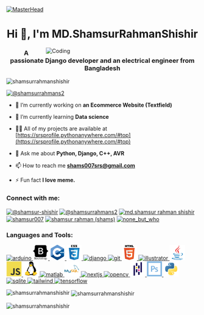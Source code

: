 [![MasterHead](https://www.iss.nus.edu.sg/images/default-source/default-album/software-dev.jpg?Status=Master&sfvrsn=aa8aa05f_0)](https://github.com/ShamsurRahmanShishir/MD.ShamsurRahmanShishir)

<h1 align="center">Hi 👋, I'm MD.ShamsurRahmanShishir</h1>
<img align="right" alt="Coding" width="400" src="https://www.iss.nus.edu.sg/images/default-source/default-album/software-dev.jpg?Status=Master&sfvrsn=aa8aa05f_0">
<h3 align="center">A passionate Django developer and an electrical engineer from Bangladesh</h3>

<p align="left"> <img src="https://komarev.com/ghpvc/?username=shamsurrahmanshishir&label=Profile%20views&color=0e75b6&style=flat" alt="shamsurrahmanshishir" /> </p>

<p align="left"> <a href="https://twitter.com/@shamsurrahmans2" target="blank"><img src="https://img.shields.io/twitter/follow/@shamsurrahmans2?logo=twitter&style=for-the-badge" alt="@shamsurrahmans2" /></a> </p>

- 🔭 I’m currently working on **an Ecommerce Website (Textfield)**

- 🌱 I’m currently learning **Data science**

- 👨‍💻 All of my projects are available at [https://srsprofile.pythonanywhere.com/#top](https://srsprofile.pythonanywhere.com/#top)

- 💬 Ask me about **Python, Django, C++, AVR**

- 📫 How to reach me **shams007srs@gmail.com**

- ⚡ Fun fact **I love meme.**

<h3 align="left">Connect with me:</h3>
<p align="left">
<a href="https://codepen.io/@shamsur-shishir" target="blank"><img align="center" src="https://raw.githubusercontent.com/rahuldkjain/github-profile-readme-generator/master/src/images/icons/Social/codepen.svg" alt="@shamsur-shishir" height="30" width="40" /></a>
<a href="https://twitter.com/@shamsurrahmans2" target="blank"><img align="center" src="https://raw.githubusercontent.com/rahuldkjain/github-profile-readme-generator/master/src/images/icons/Social/twitter.svg" alt="@shamsurrahmans2" height="30" width="40" /></a>
<a href="https://linkedin.com/in/md.shamsur rahman shishir" target="blank"><img align="center" src="https://raw.githubusercontent.com/rahuldkjain/github-profile-readme-generator/master/src/images/icons/Social/linked-in-alt.svg" alt="md.shamsur rahman shishir" height="30" width="40" /></a>
<a href="https://kaggle.com/shamsur007" target="blank"><img align="center" src="https://raw.githubusercontent.com/rahuldkjain/github-profile-readme-generator/master/src/images/icons/Social/kaggle.svg" alt="shamsur007" height="30" width="40" /></a>
<a href="https://fb.com/shamsur rahman (shams)" target="blank"><img align="center" src="https://raw.githubusercontent.com/rahuldkjain/github-profile-readme-generator/master/src/images/icons/Social/facebook.svg" alt="shamsur rahman (shams)" height="30" width="40" /></a>
<a href="https://instagram.com/none_but_who" target="blank"><img align="center" src="https://raw.githubusercontent.com/rahuldkjain/github-profile-readme-generator/master/src/images/icons/Social/instagram.svg" alt="none_but_who" height="30" width="40" /></a>
</p>

<h3 align="left">Languages and Tools:</h3>
<p align="left"> <a href="https://www.arduino.cc/" target="_blank" rel="noreferrer"> <img src="https://cdn.worldvectorlogo.com/logos/arduino-1.svg" alt="arduino" width="40" height="40"/> </a> <a href="https://getbootstrap.com" target="_blank" rel="noreferrer"> <img src="https://raw.githubusercontent.com/devicons/devicon/master/icons/bootstrap/bootstrap-plain-wordmark.svg" alt="bootstrap" width="40" height="40"/> </a> <a href="https://www.w3schools.com/cpp/" target="_blank" rel="noreferrer"> <img src="https://raw.githubusercontent.com/devicons/devicon/master/icons/cplusplus/cplusplus-original.svg" alt="cplusplus" width="40" height="40"/> </a> <a href="https://www.w3schools.com/css/" target="_blank" rel="noreferrer"> <img src="https://raw.githubusercontent.com/devicons/devicon/master/icons/css3/css3-original-wordmark.svg" alt="css3" width="40" height="40"/> </a> <a href="https://www.djangoproject.com/" target="_blank" rel="noreferrer"> <img src="https://cdn.worldvectorlogo.com/logos/django.svg" alt="django" width="40" height="40"/> </a> <a href="https://git-scm.com/" target="_blank" rel="noreferrer"> <img src="https://www.vectorlogo.zone/logos/git-scm/git-scm-icon.svg" alt="git" width="40" height="40"/> </a> <a href="https://www.w3.org/html/" target="_blank" rel="noreferrer"> <img src="https://raw.githubusercontent.com/devicons/devicon/master/icons/html5/html5-original-wordmark.svg" alt="html5" width="40" height="40"/> </a> <a href="https://www.adobe.com/in/products/illustrator.html" target="_blank" rel="noreferrer"> <img src="https://www.vectorlogo.zone/logos/adobe_illustrator/adobe_illustrator-icon.svg" alt="illustrator" width="40" height="40"/> </a> <a href="https://www.java.com" target="_blank" rel="noreferrer"> <img src="https://raw.githubusercontent.com/devicons/devicon/master/icons/java/java-original.svg" alt="java" width="40" height="40"/> </a> <a href="https://developer.mozilla.org/en-US/docs/Web/JavaScript" target="_blank" rel="noreferrer"> <img src="https://raw.githubusercontent.com/devicons/devicon/master/icons/javascript/javascript-original.svg" alt="javascript" width="40" height="40"/> </a> <a href="https://www.linux.org/" target="_blank" rel="noreferrer"> <img src="https://raw.githubusercontent.com/devicons/devicon/master/icons/linux/linux-original.svg" alt="linux" width="40" height="40"/> </a> <a href="https://www.mathworks.com/" target="_blank" rel="noreferrer"> <img src="https://upload.wikimedia.org/wikipedia/commons/2/21/Matlab_Logo.png" alt="matlab" width="40" height="40"/> </a> <a href="https://www.mysql.com/" target="_blank" rel="noreferrer"> <img src="https://raw.githubusercontent.com/devicons/devicon/master/icons/mysql/mysql-original-wordmark.svg" alt="mysql" width="40" height="40"/> </a> <a href="https://nextjs.org/" target="_blank" rel="noreferrer"> <img src="https://cdn.worldvectorlogo.com/logos/nextjs-2.svg" alt="nextjs" width="40" height="40"/> </a> <a href="https://opencv.org/" target="_blank" rel="noreferrer"> <img src="https://www.vectorlogo.zone/logos/opencv/opencv-icon.svg" alt="opencv" width="40" height="40"/> </a> <a href="https://pandas.pydata.org/" target="_blank" rel="noreferrer"> <img src="https://raw.githubusercontent.com/devicons/devicon/2ae2a900d2f041da66e950e4d48052658d850630/icons/pandas/pandas-original.svg" alt="pandas" width="40" height="40"/> </a> <a href="https://www.photoshop.com/en" target="_blank" rel="noreferrer"> <img src="https://raw.githubusercontent.com/devicons/devicon/master/icons/photoshop/photoshop-line.svg" alt="photoshop" width="40" height="40"/> </a> <a href="https://www.python.org" target="_blank" rel="noreferrer"> <img src="https://raw.githubusercontent.com/devicons/devicon/master/icons/python/python-original.svg" alt="python" width="40" height="40"/> </a> <a href="https://www.sqlite.org/" target="_blank" rel="noreferrer"> <img src="https://www.vectorlogo.zone/logos/sqlite/sqlite-icon.svg" alt="sqlite" width="40" height="40"/> </a> <a href="https://tailwindcss.com/" target="_blank" rel="noreferrer"> <img src="https://www.vectorlogo.zone/logos/tailwindcss/tailwindcss-icon.svg" alt="tailwind" width="40" height="40"/> </a> <a href="https://www.tensorflow.org" target="_blank" rel="noreferrer"> <img src="https://www.vectorlogo.zone/logos/tensorflow/tensorflow-icon.svg" alt="tensorflow" width="40" height="40"/> </a> </p>

<p><img align="left" src="https://github-readme-stats.vercel.app/api/top-langs?username=shamsurrahmanshishir&show_icons=true&locale=en&layout=compact" alt="shamsurrahmanshishir" /></p>

<p>&nbsp;<img align="center" src="https://github-readme-stats.vercel.app/api?username=shamsurrahmanshishir&show_icons=true&locale=en" alt="shamsurrahmanshishir" /></p>

<p><img align="center" src="https://github-readme-streak-stats.herokuapp.com/?user=shamsurrahmanshishir&" alt="shamsurrahmanshishir" /></p>
